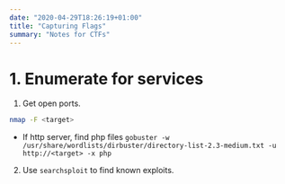 ```yaml
---
date: "2020-04-29T18:26:19+01:00"
title: "Capturing Flags"
summary: "Notes for CTFs"
---
```


# 1. Enumerate for services

1. Get open ports.
```bash
nmap -F <target>
```
  * If http server, find php files `gobuster -w /usr/share/wordlists/dirbuster/directory-list-2.3-medium.txt -u http://<target> -x php`

2. Use `searchsploit` to find known exploits.

